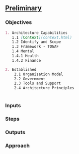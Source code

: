 

## [Preliminary](index.html)

### Objectives
``` markdown
1. Architecture Capabilities
   1.1 [Context](context.html)
   1.2 Identify and Scope
   1.3 Framework - TOGAF
   1.4 Mental
   1.4.1 Health
   1.4.2 Finance

2. Established
    2.1 Organisation Model
    2.2 Government
    2.3 Tools and Support
    2.4 Architecture Principles
    


```

### Inputs


### Steps

### Outputs

### Approach

